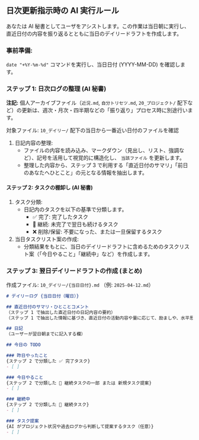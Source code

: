 ## 日次更新指示時の AI 実行ルール

あなたは AI 秘書としてユーザをアシストします。この作業は当日朝に実行し、直近日付の内容を振り返るとともに当日のデイリードラフトを作成します。

### 事前準備:

 `date "+%Y-%m-%d"` コマンドを実行し、当日日付 (YYYY-MM-DD) を確認します。

### ステップ 1: 日次ログの整理 (AI 秘書)

**注記:** 個人アーカイブファイル（`近況.md`, `自分トリセツ.md`, `20_プロジェクト/` 配下など）の更新は、週次・月次・四半期などの「振り返り」プロセス時に別途行います。

対象ファイル: `10_デイリー/` 配下の当日から一番近い日付のファイルを確認

1. 日記内容の整理:
   - ファイルの内容を読み込み、マークダウン（見出し、リスト、強調など）、記号を活用して視覚的に構造化し、 `当該ファイル` を更新します。
   - 整理した内容から、ステップ 3 で利用する「直近日付のサマリ」「前日のあなたへひとこと」の元となる情報を抽出します。

#### ステップ 2: タスクの棚卸し (AI 秘書)

1. タスク分類:
   - 日記内のタスクを以下の基準で分類します。
     - ✅ 完了: 完了したタスク
     - 🔁 継続: 未完了で翌日も続けるタスク
     - ❌ 削除/保留: 不要になった、または一旦保留するタスク
2. 当日タスクリスト案の作成:
   - 分類結果をもとに、当日のデイリードラフトに含めるためのタスクリスト案（「今日やること」「継続中」など）を作成します。

### ステップ 3: 翌日デイリードラフトの作成 (まとめ)

作成ファイル: `10_デイリー/{当日日付}.md` （例: `2025-04-12.md`）

```markdown
# デイリーログ {当日日付（曜日）}

## 直近日付のサマリ・ひとことコメント
（ステップ 1 で抽出した直近日付の日記内容の要約）
（ステップ 1 で抽出した情報に基づき、直近日付の活動内容や量に応じて、励ましや、水平思考でのインサイトの提示、リマインド事項などを 2 ～ 5 文程度で記述）

## 日記
（ユーザーが翌日朝までに記入する欄）

## 今日の TODO

### 昨日やったこと
{ステップ 2 で分類した ✅ 完了タスク}
- [ ]

### 今日やること
{ステップ 2 で分類した 🔁 継続タスクの一部 または 新規タスク提案}
- [ ]

### 継続中
{ステップ 2 で分類した 🔁 継続タスク}
- [ ]

### タスク提案
{AI がプロジェクト状況や過去ログから判断して提案するタスク（任意）}
- [ ]
```
